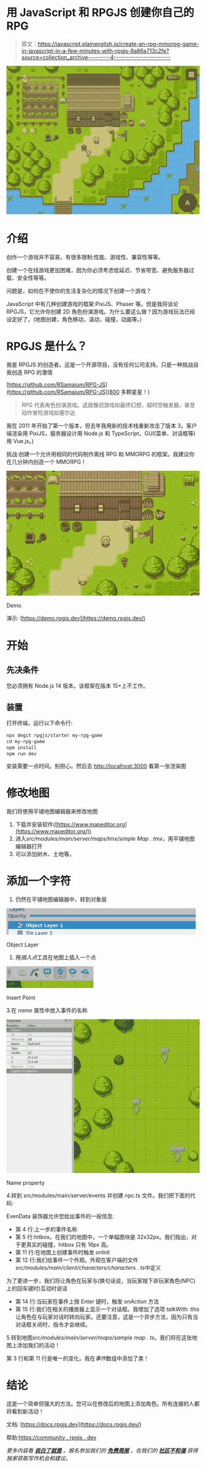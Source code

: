# 用 JavaScript 和 RPGJS 创建你自己的 RPG

> 原文：<https://javascript.plainenglish.io/create-an-rpg-mmorpg-game-in-javascript-in-a-few-minutes-with-rpgjs-8a86a713c2fe?source=collection_archive---------4----------------------->

![](img/a63ad343282fac8a1e59540454bb1f6a.png)

# 介绍

创作一个游戏并不容易，有很多限制:性能、游戏性、兼容性等等。

创建一个在线游戏更加困难，因为你必须考虑低延迟、节省带宽、避免服务器过载、安全性等等。

问题是，如何在不使你的生活复杂化的情况下创建一个游戏？

JavaScript 中有几种创建游戏的框架:PixiJS、Phaser 等。但是我将谈论 RPGJS，它允许你创建 2D 角色扮演游戏。为什么要这么做？因为游戏玩法已经设定好了。(地图创建，角色移动，滚动，碰撞，动画等。)

# RPGJS 是什么？

我是 RPGJS 的创造者。这是一个开源项目，没有任何公司支持。只是一种挑战自我创造 RPG 的激情

[https://github.com/RSamaium/RPG-JS](https://github.com/RSamaium/RPG-JS)(800 多颗星星！)

> RPG 代表角色扮演游戏。这就像旧游戏如最终幻想，超时空触发器，甚至动作冒险游戏如塞尔达

我在 2011 年开始了第一个版本，但去年我用新的技术栈重新攻击了版本 3。客户端渲染用 PixiJS，服务器设计用 Node.js 和 TypeScript，GUI(菜单、对话框等)用 Vue.js。)

挑战:创建一个允许用相同的代码制作离线 RPG 和 MMORPG 的框架。我建议你在几分钟内创造一个 MMORPG！

![](img/ccafe53db471f984cae73429a1616144.png)

Demo

演示: [https://demo.rpgjs.dev](https://demo.rpgjs.dev/)

# 开始

## 先决条件

您必须拥有 Node.js 14 版本。该框架在版本 15+上不工作。

## 装置

打开终端，运行以下命令行:

```
npx degit rpgjs/starter my-rpg-game
cd my-rpg-game
npm install
npm run dev
```

安装需要一点时间。别担心。然后去 [http://localhost:3000](http://localhost:3000) 看第一张渲染图

# 修改地图

我们将使用平铺地图编辑器来修改地图

1.  下载并安装软件([https://www.mapeditor.org](https://www.mapeditor.org/))
2.  进入*src/modules/main/server/maps/tmx/simple Map . tmx*，用平铺地图编辑器打开
3.  可以添加树木、土地等。

# 添加一个字符

1.  仍然在平铺地图编辑器中，转到对象层

![](img/4e098a4742075f88e27ce8932712b966.png)

Object Layer

1.  用*插入点*工具在地图上插入一个点

![](img/e06cbc4709f2a05987f41490476b2d96.png)

Insert Point

3.在 *name* 属性中放入事件的名称

![](img/916c666ccee283e86d9acc7ce6db4f7c.png)

Name property

4.转到 src/modules/main/server/events 并创建 npc.ts 文件。我们把下面的代码:

EvenData 装饰器允许您给出事件的一般信息:

*   第 4 行:上一步的事件名称
*   第 5 行:hitbox。在我们的地图中，一个单幅图块是 32x32px。我们指出，对于更真实的碰撞，hitbox 只有 16px 高。
*   第 11 行:在地图上创建事件时触发 onInit
*   第 12 行:我们给事件一个外观。外观在客户端的文件*src/modules/main/client/characters/characters . ts*中定义

为了更进一步，我们将让角色在玩家与(换句话说，当玩家按下非玩家角色(NPC)上的回车键时)互动时说话

*   第 14 行:当玩家在事件上按 Enter 键时，触发 *onAction* 方法
*   第 15 行:我们在相关的播放器上显示一个对话框。我增加了选项 *talkWith: this* 让角色在与玩家对话时转向玩家。还要注意，这是一个异步方法，因为只有当对话框关闭时，指令才会继续。

5.转到地图*src/modules/main/server/maps/sample map . ts*。我们将在这张地图上添加我们的活动！

第 3 行和第 11 行是唯一的变化。我在*事件*数组中添加了类！

# 结论

这是一个简单但强大的方法。您可以在修改后的地图上添加角色。所有连接的人都将看到新活动！

文档: [https://docs.rpgjs.dev](https://docs.rpgjs.dev/)

帮助:[https://community . rpgjs . dev](https://community.rpgjs.dev/)

*更多内容看* [***说白了就是***](http://plainenglish.io/) *。报名参加我们的* [***免费周报***](http://newsletter.plainenglish.io/) *。在我们的* [***社区不和谐***](https://discord.gg/GtDtUAvyhW) *获得独家获取写作机会和建议。*